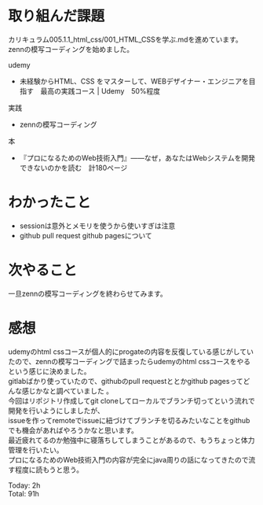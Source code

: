 # 取り組んだ課題
カリキュラム005.1.1_html_css/001_HTML_CSSを学ぶ.mdを進めています。
zennの模写コーディングを始めました。


udemy
- 未経験からHTML、CSS をマスターして、WEBデザイナー・エンジニアを目指す　最高の実践コース | Udemy　50%程度

実践
- zennの模写コーディング

本  
- 『プロになるためのWeb技術入門』――なぜ，あなたはWebシステムを開発できないのかを読む　計180ページ
# わかったこと
- sessionは意外とメモリを使うから使いすぎは注意
- github pull request github pagesについて


# 次やること
一旦zennの模写コーディングを終わらせてみます。

# 感想
udemyのhtml cssコースが個人的にprogateの内容を反復している感じがしていたので、zennの模写コーディングで詰まったらudemyのhtml cssコースをやるという感じに決めました。  
gitlabばかり使っていたので、githubのpull requestととかgithub pagesってどんな感じかなと調べていました 。  
今回はリポジトリ作成してgit cloneしてローカルでブランチ切ってという流れで開発を行いようにしましたが、  
issueを作ってremoteでissueに紐づけてブランチを切るみたいなことをgithubでも機会があればやろうかなと思います。  
最近疲れてるのか勉強中に寝落ちしてしまうことがあるので、もうちょっと体力管理を行いたい。  
プロになるためのWeb技術入門の内容が完全にjava周りの話になってきたので流す程度に読もうと思う。

Today: 2h  
Total: 91h
